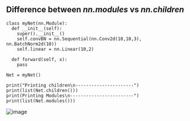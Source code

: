 ## Difference between *nn.modules* vs *nn.children*
```
class myNet(nn.Module):
  def __init__(self):
    super().__init__()
    self.convBN = nn.Sequential(nn.Conv2d(10,10,3), nn.BatchNorm2d(10))
    self.linear = nn.Linear(10,2)
    
  def forward(self, x):
    pass
    
Net = myNet()

print("Printing children\n----------------------")
print(list(Net.children()))
print(Printing Modules\n------------------------")
print(list(Net.modules()))
```

![image](https://user-images.githubusercontent.com/38284936/129830944-0e47f3c7-3eb2-4fc3-a75a-a7fe8f7e0c28.png)


